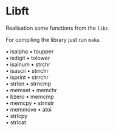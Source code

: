 # Libft

Realisation some functions from the `libc`.

For compiling the library just run `make`.

• isalpha • toupper</br>
• isdigit • tolower</br>
• isalnum • strchr</br>
• isascii • strrchr</br>
• isprint • strrchr</br>
• strlen • strncmp</br>
• memset • memchr</br>
• bzero • memcmp</br>
• memcpy • strnstr</br>
• memmove • atoi</br>
• strlcpy</br>
• strlcat</br>






